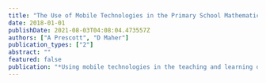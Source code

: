 ```yaml
---
title: "The Use of Mobile Technologies in the Primary School Mathematics Classroom—Developing ‘Create-Alouds’"
date: 2018-01-01
publishDate: 2021-08-03T04:08:04.473557Z
authors: ["A Prescott", "D Maher"]
publication_types: ["2"]
abstract: ""
featured: false
publication: "*Using mobile technologies in the teaching and learning of mathematics*"
---
```


